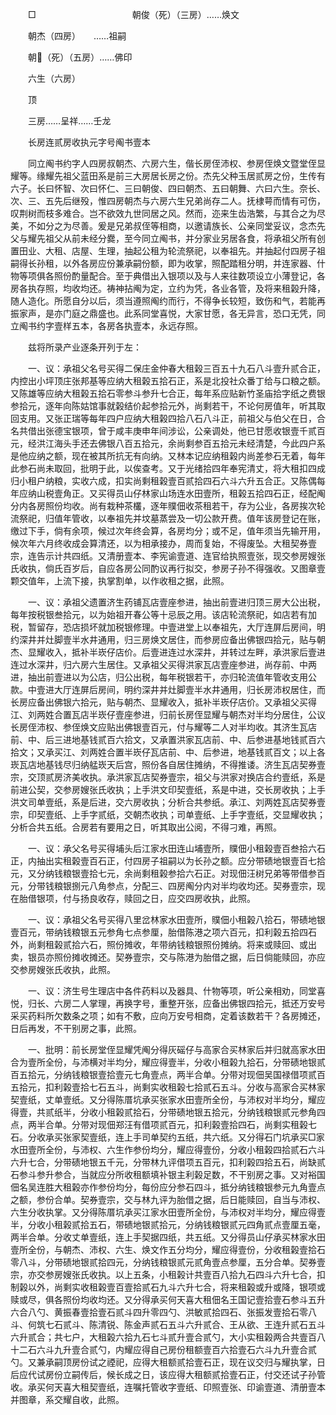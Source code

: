 <!-- { "loadSidebar": true } -->
　　□　　　　　　　　　　　朝俊（死）（三房）……焕文

　　朝杰（四房）　　……祖嗣

　　朝（死）（五房）……佛印

　　六生（六房）

　　顶

　　三房……呈祥……壬龙

　　长房连贰房收执元字号阄书壹本

　　同立阄书约字人四房叔朝杰、六房六生，偕长房侄沛权、参房侄焕文暨堂侄显耀等。缘耀先祖父蓝田系是前三大房居长房之份。杰先父种玉居贰房之份，生传有六子。长曰怀智、次曰怀仁、三曰朝俊、四曰朝杰、五曰朝舞、六曰六生。奈长、次、三、五先后继殁，惟四房朝杰与六房六生兄弟尚存二人。抚棣萼而情有可伤，叹荆树而枝多难合。岂不欲效九世同居之风。然而，迩来生齿浩繁，与其合之为尽美，不如分之为尽善。爰是兄弟叔侄等相商，以邀请族长、公亲同堂妥议，念杰先父与耀先祖父从前未经分爨，至今同立阄书，并分家业另居各食，将承祖父所有创置田业、大租、店屋、生理，抽起公租为轮流祭祀，以奉祖先。并抽起付四房子祖嗣得长孙租，以外各房应份兼承嗣份额，即为收掌，照配踏租分明，并连家器、什物等项俱各照份酌量配合。至于典借出入银项以及与人来往数项设立小薄登记，各房各执存照，均收均还。祷神拈阄为定，立约为凭，各业各管，及将来租榖升降，随人造化。所愿自分以后，须当遵照阄约而行，不得争长较短，致伤和气，若能再振家声，是亦门庭之鼎盛也。此系同堂喜悦，大家甘愿，各无异言，恐口无凭，同立阄书约字壹样五本，各房各执壹本，永远存照。

　　兹将所录产业逐条开列于左：

　　一、议：承祖父名号买得二保庄金仲春大租榖三百五十九石八斗壹升贰合正，内控出小坪顶庄张邦基等应纳大租榖五拾石正，系是北投社众番丁给与口粮之额。又陈雄等应纳大租榖五拾石零参斗参升七合正，每年系应贴新竹圣庙拾字纸之费银参拾元，逐年向陈姑馆事就榖结价起参拾元外，尚剩若干，不论何房值年，听其取回支用。又张正瑞等每年四户应纳大租榖四拾八石八斗正，前祖父与伯父在日，合名共借出张德宝银项，曾于咸丰庚申年间涉讼，公亲调处，他已甘愿收银壹千贰百元，经洪江海头手还去佛银八百五拾元，余尚剩参百五拾元未经清楚，今此四户系是他应纳之额，现在被其所抗无有向纳。又林本记应纳租榖内尚差参石无着，每年此参石尚未取回，批明于此，以俟查考。又于光绪拾四年奉宪清丈，将大租扣四成归小租户纳粮，实收六成，扣实尚剩租榖壹百贰拾四石六斗六升五合正。又陈偶每年应纳山税壹角正。又买得员山仔林家山场连水田壹所，租榖五拾四石正，经配阄分内各房照份均收。尚有栽种茶欉，逐年贌佃收茶租若干，存为公业，各房挨次轮流祭祀，归值年管收，以奉祖先并坟墓蒸尝及一切公款开费。值年该房登记在账，缴过下手，倘有余项，候过次年终会算，各房均分；或不足，值年须当先输开用，候次年六月终收成会算清还，以为相承接办，周而复始，不得废坠。大租契券壹宗，连告示计共四纸。又清册壹本、李宪谕壹道、连官给执照壹张，现交参房嫂张氏收执，倘氏百岁后，自应各房公同酌议再行拟交，参房子孙不得强收。又图章壹颗交值年，上流下接，执掌割单，以作收租之据，此照。

　　一、议：承祖父遗置济生药铺瓦店壹座参进，抽出前壹进归顶三房大公出税，每年按税银叁拾元，以为始祖开春公等十忌辰之用。该店轮流祭祀，如店若有加税，暂留存，恐店损坏就加税银修理。中壹进堂上以奉祖先，大厅连屏后房间，明约深井并灶脚壹半水井通用，归三房焕文居住，而参房应备出佛银四拾元，贴与朝杰、显耀收入，抵补半崁仔店价。后壹进连过水深井，并转过左畔，承洪家后壹进连过水深井，归六房六生居住。又承祖父买得洪家瓦店壹座参进，尚存前、中两进，抽出前壹进以为公店，归公出税，每年税银若干，亦归轮流值年管收支用公款。中壹进大厅连屏后房间，明约深井并灶脚壹半水井通用，归长房沛权居住，而长房应备出佛银六拾元，贴与朝杰、显耀收入，抵补半崁仔店价。又承祖父买得江、刘两姓合置瓦店半崁仔壹座参进，归前长房侄显耀与朝杰对半均分居住，公议长房侄沛权、参侄焕文应贴出佛银壹百元，付与耀等二人对半均收。其济生瓦店前、中、后三进地基钱贰百六拾文，又承置洪家瓦店前、中、后参进基地钱贰百六拾文；又承买江、刘两姓合置半崁仔瓦店前、中、后参进，地基钱贰百文；以上各崁瓦店地基钱尽归纳艋崁天后宫，照份各自居住摊纳，不得推诿。济生瓦店契券壹宗，交顶贰房济美收执。承洪家瓦店契券壹宗，祖父与洪家对换店合约壹纸，系是前进公契，交参房嫂张氏收执；上手洪文印契壹纸，系是中进，交长房收执；上手洪文司单壹纸，系是后进，交六房收执；分析合共参纸。承江、刘两姓瓦店契券壹宗，印契壹纸、上手字贰纸，交朝杰收执；司单壹纸、上手字壹纸，交显耀收执；分析合共五纸。合房若有要用之日，听其取出公阅，不得刁难，再照。

　　一、议：承父名号买得埔头后江家水田连山埔壹所，贌佃小租榖壹百叁拾六石正，内抽出实租榖壹百石正，付四房子祖嗣以为长孙之额。应分带碛地银壹百七拾元，又分纳钱粮银壹拾七元，余尚剩租榖参拾六石正。对现佃汪树兄弟等带借参百元，分带钱粮银捌元八角参点，分配三、四房阄分内对半均收均还。契券壹宗，现在胎借银项，付与扬良收存，赎回之日，应交四房收执，此照。

　　一、议：承祖父名号买得八里岔林家水田壹所，贌佃小租榖八拾石，带碛地银壹百元，带纳钱粮银五元参角七点参厘，胎借陈港之项六百元，扣利榖五拾四石外，尚剩租榖贰拾六石，照份摊收，年带纳钱粮银照份摊纳。将来或赎回、或出卖，银员亦照份摊收摊还。契券壹宗，交与陈港为胎借之据，后日倘能赎回，亦应交参房嫂张氏收执，此照。

　　一、议：济生号生理店中各件药料以及器具、什物等项，听公亲相劝，同堂喜悦，归长、六房二人掌理，再换字号，重整开张，应备出佛银四拾元，抵还万安号采买药料所欠数条之项；如有不敷，应向万安号相商，定着该数若干？各房摊还，日后再发，不干别房之事，此照。

　　一、批明：前长房堂侄显耀凭阄分得灰磘仔与高家合买林家后并归就高家水田合为壹所全份，与沛横对半均分，耀应得壹半，分收小租榖九拾石，分带碛地银贰百五拾元，分纳钱粮银壹拾壹元七角壹点，两半合单。分带对现佃吴国禄借项贰百五拾元，扣利榖壹拾七石五斗，尚剩实收租榖七拾贰石五斗。分收与高家合买林家契壹纸，丈单壹纸。又分得陈厝坑承买张家水田壹所全份，与沛权对半均分，耀应得壹，共贰纸半，分收小租榖贰拾石，分带碛地银五拾元，分纳钱粮银贰元参角四点，两半合单。分带对现佃郑汪有借项贰百元，扣利榖壹拾四石，尚剩实租榖七石。分收承买张家契壹纸，连上手司单契约五纸，共六纸。又分得石门坑承买□家水田壹所全份，与沛权、六生作参份均分，耀应得壹份，分收小租榖四拾贰石六斗六升七合，分带碛地银五千元，分带林九评借项五百元，扣利榖四拾五石，尚缺贰石参斗参升参合，当就应分所收租额填补银主利榖足数，不干别房之事。又对裕国佃名吴连胜大租榖亦作参份均分，每份应分参石四斗，抵分纳钱粮银参元九角壹点之额，参份合单。契券壹宗，交与林九评为胎借之据，后日能赎回，自当与沛权、六生分收执掌。又分得陈厝坑承买江家水田壹所全份，与沛权对半均分，耀应得壹半，分收小租榖贰拾五石，带碛地银贰拾元，分纳钱粮银贰元四角贰点壹厘五毫，两半合单。分收丈单壹纸，连上手契据四纸，共五纸。又分得员山仔承买林家水田壹所全份，与朝杰、沛权、六生、焕文作五分均分，耀应得壹份，分收租榖壹拾石零八斗，分带碛地银贰拾四元，分纳钱粮银贰元贰角壹点参厘，五分合单。契券壹宗，亦交参房嫂张氏收执。以上五条，小租榖计共壹百八拾九石四斗六升七合，扣制榖以外，尚剩实收租榖壹百壹拾贰石九斗六升七合，将来租榖或升或降，银项或赎或尽，俱各照份均收均还。又分得承买何天喜大租佃名王国记壹拾壹石参斗五升六合八勺、黄振春壹拾壹石贰斗四升零四勺、洪敏贰拾四石、张振发壹拾石零八斗、何筑七石贰斗、陈清锐、陈金声贰石五斗六升贰合、王从欲、王连升贰石五斗六升贰合；共七户，大租榖六拾九石七斗贰升壹合贰勺，大小实租榖两合共壹百八十二石六斗九升壹合贰勺，内耀应得自己房份租额壹百六拾壹石六斗九升壹合贰勺。又兼承嗣顶房份试之禋祀，应得大租额贰拾壹石正，现在议交归与耀执掌，日后应代试房份立嗣传后，候长成之日，该应得大租额贰拾壹石正，付交还试子孙管收。承买何天喜大租契壹纸，连嘱托管收字壹纸、印照壹张、印谕壹道、清册壹本并图章，系交耀自收，此照。

